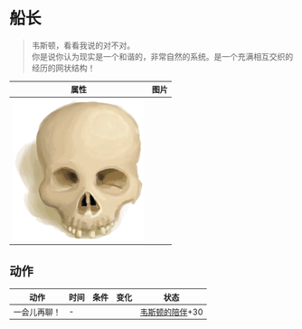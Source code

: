 # 船长  
> 韦斯顿，看看我说的对不对。<br>你是说你认为现实是一个和谐的，非常自然的系统。是一个充满相互交织的经历的网状结构！  
  
  属性  |   图片   
 ----  |  ----:   
   |  ![](Sprite/Skull.png)   
  
## 动作  
动作  |  时间  |  条件  |  变化  |  状态  
----  |  ----  |  ----  |  ----  |  ----  
一会儿再聊！<br>  |  -  |    |    |  [韦斯顿的陪伴](WestonCompany.md)+30  
